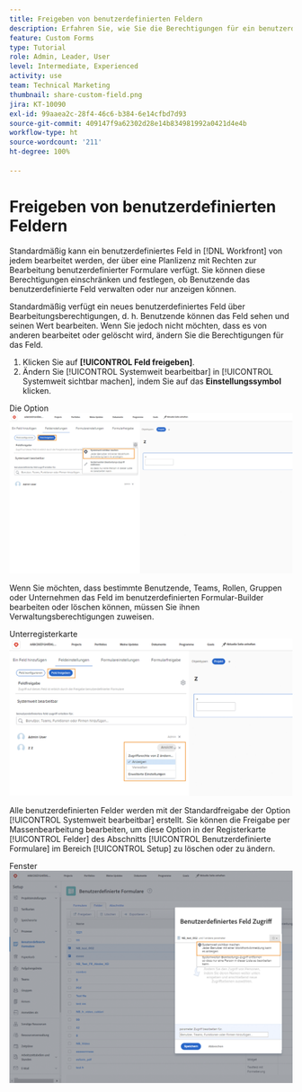 ```yaml
---
title: Freigeben von benutzerdefinierten Feldern
description: Erfahren Sie, wie Sie die Berechtigungen für ein benutzerdefiniertes Feld anpassen können, um zu festzulegen, ob Benutzende das benutzerdefinierte Feld verwalten oder nur anzeigen können.
feature: Custom Forms
type: Tutorial
role: Admin, Leader, User
level: Intermediate, Experienced
activity: use
team: Technical Marketing
thumbnail: share-custom-field.png
jira: KT-10090
exl-id: 99aaea2c-28f4-46c6-b384-6e14cfbd7d93
source-git-commit: 409147f9a62302d28e14b834981992a0421d4e4b
workflow-type: ht
source-wordcount: '211'
ht-degree: 100%

---
```


# Freigeben von benutzerdefinierten Feldern

Standardmäßig kann ein benutzerdefiniertes Feld in [!DNL Workfront] von jedem bearbeitet werden, der über eine Planlizenz mit Rechten zur Bearbeitung benutzerdefinierter Formulare verfügt. Sie können diese Berechtigungen einschränken und festlegen, ob Benutzende das benutzerdefinierte Feld verwalten oder nur anzeigen können.

Standardmäßig verfügt ein neues benutzerdefiniertes Feld über Bearbeitungsberechtigungen, d. h. Benutzende können das Feld sehen und seinen Wert bearbeiten. Wenn Sie jedoch nicht möchten, dass es von anderen bearbeitet oder gelöscht wird, ändern Sie die Berechtigungen für das Feld.

1. Klicken Sie auf **[!UICONTROL Feld freigeben]**.
1. Ändern Sie [!UICONTROL Systemweit bearbeitbar] in [!UICONTROL Systemweit sichtbar machen], indem Sie auf das **Einstellungssymbol** klicken.

Die Option ![[!UICONTROL Systemweit sichtbar machen] in der Unterregisterkarte [!UICONTROL Feld freigeben]](assets/custom-forms-field-sharing-1.png)

Wenn Sie möchten, dass bestimmte Benutzende, Teams, Rollen, Gruppen oder Unternehmen das Feld im benutzerdefinierten Formular-Builder bearbeiten oder löschen können, müssen Sie ihnen Verwaltungsberechtigungen zuweisen.

Unterregisterkarte ![[!UICONTROL Feld freigeben] der Registerkarte [!UICONTROL Feldeinstellungen] im benutzerdefinierten Formular-Builder](assets/custom-forms-field-sharing-2.png)

Alle benutzerdefinierten Felder werden mit der Standardfreigabe der Option [!UICONTROL Systemweit bearbeitbar] erstellt. Sie können die Freigabe per Massenbearbeitung bearbeiten, um diese Option in der Registerkarte [!UICONTROL Felder] des Abschnitts [!UICONTROL Benutzerdefinierte Formulare] im Bereich [!UICONTROL Setup] zu löschen oder zu ändern.

Fenster ![[!UICONTROL Zugriff auf benutzerdefinierte Felder] ](assets/custom-forms-field-sharing-3.png)
